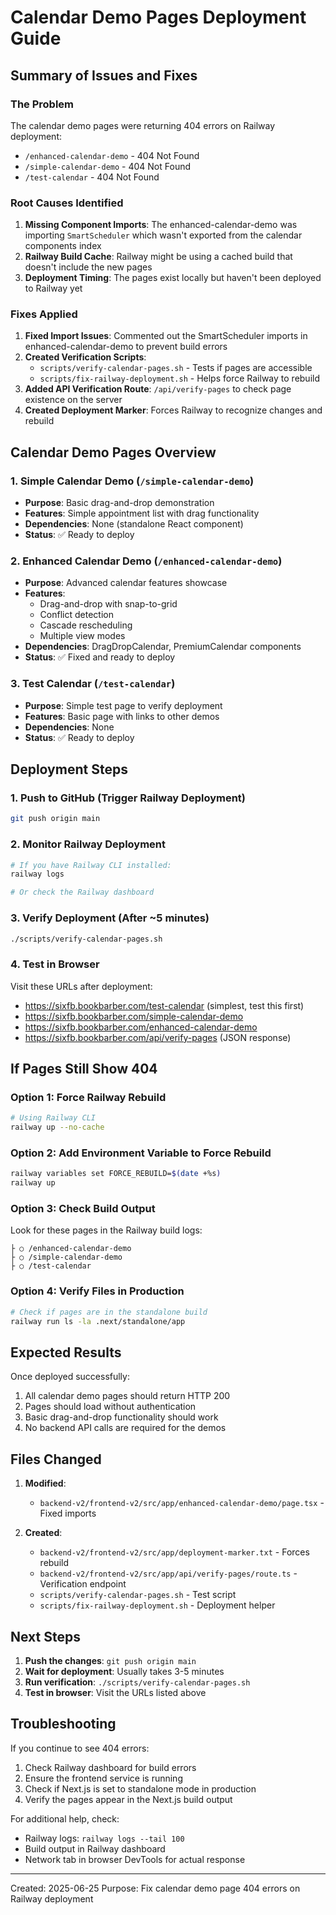 # Calendar Demo Pages Deployment Guide

## Summary of Issues and Fixes

### The Problem
The calendar demo pages were returning 404 errors on Railway deployment:
- `/enhanced-calendar-demo` - 404 Not Found
- `/simple-calendar-demo` - 404 Not Found
- `/test-calendar` - 404 Not Found

### Root Causes Identified
1. **Missing Component Imports**: The enhanced-calendar-demo was importing `SmartScheduler` which wasn't exported from the calendar components index
2. **Railway Build Cache**: Railway might be using a cached build that doesn't include the new pages
3. **Deployment Timing**: The pages exist locally but haven't been deployed to Railway yet

### Fixes Applied
1. **Fixed Import Issues**: Commented out the SmartScheduler imports in enhanced-calendar-demo to prevent build errors
2. **Created Verification Scripts**:
   - `scripts/verify-calendar-pages.sh` - Tests if pages are accessible
   - `scripts/fix-railway-deployment.sh` - Helps force Railway to rebuild
3. **Added API Verification Route**: `/api/verify-pages` to check page existence on the server
4. **Created Deployment Marker**: Forces Railway to recognize changes and rebuild

## Calendar Demo Pages Overview

### 1. Simple Calendar Demo (`/simple-calendar-demo`)
- **Purpose**: Basic drag-and-drop demonstration
- **Features**: Simple appointment list with drag functionality
- **Dependencies**: None (standalone React component)
- **Status**: ✅ Ready to deploy

### 2. Enhanced Calendar Demo (`/enhanced-calendar-demo`)
- **Purpose**: Advanced calendar features showcase
- **Features**:
  - Drag-and-drop with snap-to-grid
  - Conflict detection
  - Cascade rescheduling
  - Multiple view modes
- **Dependencies**: DragDropCalendar, PremiumCalendar components
- **Status**: ✅ Fixed and ready to deploy

### 3. Test Calendar (`/test-calendar`)
- **Purpose**: Simple test page to verify deployment
- **Features**: Basic page with links to other demos
- **Dependencies**: None
- **Status**: ✅ Ready to deploy

## Deployment Steps

### 1. Push to GitHub (Trigger Railway Deployment)
```bash
git push origin main
```

### 2. Monitor Railway Deployment
```bash
# If you have Railway CLI installed:
railway logs

# Or check the Railway dashboard
```

### 3. Verify Deployment (After ~5 minutes)
```bash
./scripts/verify-calendar-pages.sh
```

### 4. Test in Browser
Visit these URLs after deployment:
- https://sixfb.bookbarber.com/test-calendar (simplest, test this first)
- https://sixfb.bookbarber.com/simple-calendar-demo
- https://sixfb.bookbarber.com/enhanced-calendar-demo
- https://sixfb.bookbarber.com/api/verify-pages (JSON response)

## If Pages Still Show 404

### Option 1: Force Railway Rebuild
```bash
# Using Railway CLI
railway up --no-cache
```

### Option 2: Add Environment Variable to Force Rebuild
```bash
railway variables set FORCE_REBUILD=$(date +%s)
railway up
```

### Option 3: Check Build Output
Look for these pages in the Railway build logs:
```
├ ○ /enhanced-calendar-demo
├ ○ /simple-calendar-demo
├ ○ /test-calendar
```

### Option 4: Verify Files in Production
```bash
# Check if pages are in the standalone build
railway run ls -la .next/standalone/app
```

## Expected Results

Once deployed successfully:
1. All calendar demo pages should return HTTP 200
2. Pages should load without authentication
3. Basic drag-and-drop functionality should work
4. No backend API calls are required for the demos

## Files Changed

1. **Modified**:
   - `backend-v2/frontend-v2/src/app/enhanced-calendar-demo/page.tsx` - Fixed imports

2. **Created**:
   - `backend-v2/frontend-v2/src/app/deployment-marker.txt` - Forces rebuild
   - `backend-v2/frontend-v2/src/app/api/verify-pages/route.ts` - Verification endpoint
   - `scripts/verify-calendar-pages.sh` - Test script
   - `scripts/fix-railway-deployment.sh` - Deployment helper

## Next Steps

1. **Push the changes**: `git push origin main`
2. **Wait for deployment**: Usually takes 3-5 minutes
3. **Run verification**: `./scripts/verify-calendar-pages.sh`
4. **Test in browser**: Visit the URLs listed above

## Troubleshooting

If you continue to see 404 errors:
1. Check Railway dashboard for build errors
2. Ensure the frontend service is running
3. Check if Next.js is set to standalone mode in production
4. Verify the pages appear in the Next.js build output

For additional help, check:
- Railway logs: `railway logs --tail 100`
- Build output in Railway dashboard
- Network tab in browser DevTools for actual response

---
Created: 2025-06-25
Purpose: Fix calendar demo page 404 errors on Railway deployment
